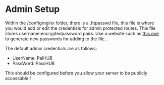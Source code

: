 # Admin Setup
Within the /config/nginx folder, there is a .htpasswd file, this file is where you would add or edit the credentials for admin protected routes. This file stores username:encryptedpassword pairs. Use a website such as [this one](https://www.web2generators.com/apache-tools/htpasswd-generator) to generate new passwords for adding to the file..


The default admin credentials are as follows;
- UserName: PalHUB
- PassWord: PassHUB

This should be configured before you allow your server to be publicly accessable!!

